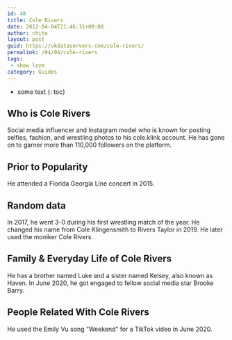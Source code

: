 ```yaml
---
id: 48
title: Cole Rivers
date: 2012-04-04T21:46:31+00:00
author: chito
layout: post
guid: https://ukdataservers.com/cole-rivers/
permalink: /04/04/cole-rivers
tags:
 - show love
category: Guides
---
```


* some text
{: toc}


## Who is  Cole Rivers
                  
                  
                  
Social media influencer and Instagram model who is known for posting selfies, fashion, and wrestling photos to his cole.klink account. He has gone on to garner more than 110,000 followers on the platform.
                  
                
                
                
## Prior to Popularity 
                  
                  
                  
He attended a Florida Georgia Line concert in 2015.
                  
                
                
                
## Random data 
                  
                  
                  
In 2017, he went 3-0 during his first wrestling match of the year. He changed his name from Cole Klingensmith to Rivers Taylor in 2019. He later used the moniker Cole Rivers.
                  
                
                
                
## Family & Everyday Life of Cole Rivers
                  
                  
                  
He has a brother named Luke and a sister named Kelsey, also known as Haven. In June 2020, he got engaged to fellow social media star Brooke Barry.
                  
                
                
                
## People Related With  Cole Rivers
                  
                  
                  
He used the Emily Vu song &#8220;Weekend&#8221; for a TikTok video in June 2020. 
                  
                
              
            
          
          
          
    
    
  
